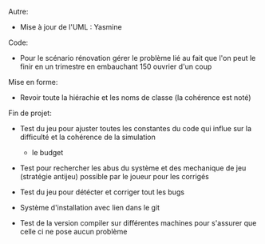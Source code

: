 
Autre:
- Mise à jour de l'UML : Yasmine 


Code:
- Pour le scénario rénovation gérer le problème lié au fait que l'on peut le finir en un trimestre en embauchant 150 ouvrier d'un coup

Mise en forme:
- Revoir toute la hiérachie et les noms de classe (la cohérence est noté)


Fin de projet:
- Test du jeu pour ajuster toutes les constantes du code qui influe sur la difficulté et la cohérence  de la simulation 
    - le budget


- Test pour rechercher les abus du système et des mechanique de jeu (stratégie antijeu) possible par le joueur pour les corrigés 
- Test du jeu pour détécter et corriger tout les bugs
- Système d'installation avec lien dans le git
- Test de la version compiler sur différentes machines pour s'assurer que celle ci ne pose aucun problème
